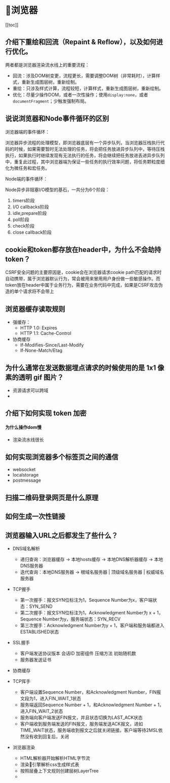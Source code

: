 # :thinking:浏览器

[[toc]]

## 介绍下重绘和回流（Repaint & Reflow），以及如何进行优化。
两者都是浏览器渲染流水线上的重要流程：
* 回流：涉及DOM树变更，流程更长，需要调整DOM树（非常耗时），计算样式，重新生成图层树，重新绘制。
* 重绘：只涉及样式计算，流程较短，计算样式，重新生成图层树，重新绘制。
* 优化：尽量少操作DOM，或者一次性操作；使用`display:none`，或者`documentFragment`；少触发强制布局。

## 说说浏览器和Node事件循环的区别

浏览器端的事件循环：

浏览器异步流程的处理模型，即浏览器底层有一个异步队列，当浏览器压栈执行代码的时候，如果需要暂时无法处理的任务，将会把任务放进异步队列中，等待压栈执行，如果执行时继续发现有无法执行的任务，将会继续把任务放进丢进异步队列中，重复此过程，其中浏览器端为保证一些任务的执行效率问题，将任务颗粒度细化为微任务和宏任务。

Node端的事件循环：

Node异步非阻塞I/O模型的基石，一共分为6个阶段：
1. timers阶段
2. I/O callbacks阶段
3. idle,prepare阶段
4. poll阶段
5. check阶段
6. close callback阶段

## cookie和token都存放在header中，为什么不会劫持token？

CSRF安全问题的主要原因是，cookie会在浏览器请求cookie path匹配的请求时自动携带，属于浏览器默认行为，常会被用来冒用用户身份做一些敏感操作。而token放在header中属于业务行为，需要在业务代码中完成，如果是CSRF攻击伪造的单个请求将不会带上

## 浏览器缓存读取规则

* 强缓存：
  * HTTP 1.0: Expires
  * HTTP 1.1: Cache-Control
* 协商缓存
  * If-Modifies-Since/Last-Modify
  * If-None-Match/Etag

## 为什么通常在发送数据埋点请求的时候使用的是 1x1 像素的透明 gif 图片？

* 资源请求可以跨域
* 

## 介绍下如何实现 token 加密

#### 为什么操作dom慢

* 渲染流水线很长

## 如何实现浏览器多个标签页之间的通信
* websocket
* localstorage
* postmessage

## 扫描二维码登录网页是什么原理

## 如何生成一次性链接

## 浏览器输入URL之后都发生了些什么？

* DNS域名解析
    * 递归查询：浏览器缓存 -> 本地hosts缓存 -> 本地DNS解析器缓存 -> 本地DNS服务器
    * 迭代查询：本地DNS服务器 -> 根域名服务器 | 顶级域名服务器 | 权威域名服务器

* TCP握手
    * 第一次握手：报文SYN位标注为1，Sequence Number为x，客户端状态：SYN_SEND
    * 第二次握手：报文SYN位标注为1，Acknowledgment Number为 x + 1，Sequence Number为y，服务端状态：SYN_RECV
    * 第三次握手：Acknowledgment Number为y + 1，客户端和服务端都进入ESTABLISHED状态

* SSL握手
    * 客户端发送协议版本 会话ID 加密组件 压缩方法 初始随机数
    * 服务器发送证书 

* 协商缓存

* TCP挥手
    * 客户端设置Sequence Number，和Acknowledgment Number，FIN报文段为1，进入FIN_WAIT_1状态
    * 服务端返回Sequence Number + 1，和Acknowledgment Number + 1，进入FIN_WAIT_2状态
    * 服务端向客户端发送FIN报文，并且状态切换为LAST_ACK状态
    * 客户端收到服务端发送的FIN报文，服务端发送ACK报文，进如TIME_WAIT状态，服务端收到报文之后就关闭链接。客户端等待2MSL依然没有收到回复后，关闭

* 浏览器渲染
    * HTML解析器开始解析HTML字节流
    * 渲染引擎解析css生成样式表
    * 按照层叠上下文规则创建层树LayerTree
    * 

